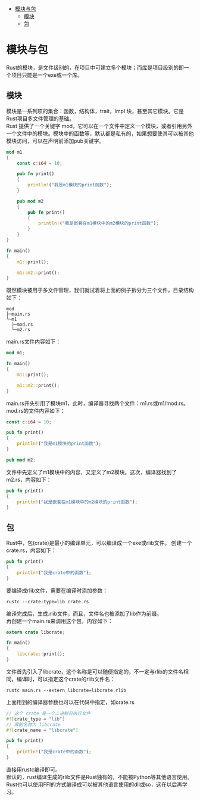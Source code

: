 <!-- TOC -->

- [模块与包](#模块与包)
    - [模块](#模块)
    - [包](#包)

<!-- /TOC -->

# 模块与包
Rust的模块，是文件级别的，在项目中可建立多个模块；而库是项目级别的即一个项目只能是一个exe或一个库。

## 模块
模块是一系列项的集合：函数，结构体，trait，impl 块，甚至其它模块。它是Rust项目多文件管理的基础。  
Rust 提供了一个关键字 mod，它可以在一个文件中定义一个模块，或者引用另外一个文件中的模块。模块中的函数等，默认都是私有的，如果想要使其可以被其他模块访问，可以在声明前添加pub关键字。
```rust
mod m1
{
    const c:i64 = 10;

    pub fn print()
    {
        println!("我是m1模块的print函数");
    }

    pub mod m2
    {
        pub fn print()
        {
            println!("我是嵌套在m1模块中的m2模块的print函数");
        }
    }
}

fn main()
{
    m1::print();

    m1::m2::print();
}
```
既然模块被用于多文件管理，我们就试着将上面的例子拆分为三个文件，目录结构如下：
```
mod
├─main.rs
└─m1
  ├─mod.rs
  └─m2.rs
```

main.rs文件内容如下：
```rust
mod m1;

fn main()
{
    m1::print();

    m1::m2::print();
}
```
main.rs开头引用了模块m1，此时，编译器寻找两个文件：m1.rs或m1/mod.rs。mod.rs的文件内容如下：
```rust
const c:i64 = 10;

pub fn print()
{
    println!("我是m1模块的print函数");
}

pub mod m2;
```
文件中先定义了m1模块中的内容，又定义了m2模块。这次，编译器找到了m2.rs，内容如下：
```rust
pub fn print()
{
    println!("我是嵌套在m1模块中的m2模块的print函数");
}
```

## 包
Rust中，包(crate)是最小的编译单元，可以编译成一个exe或rlib文件。
创建一个crate.rs，内容如下：
```rust
pub fn print()
{
    println!("我是crate中的函数");
}
```
要编译成rlib文件，需要在编译时添加参数：
```
rustc --crate-type=lib crate.rs
```
编译完成后，生成.rlib文件，而且，文件名也被添加了lib作为前缀。  
再创建一个main.rs来调用这个包，内容如下：
```rust
extern crate libcrate;

fn main()
{
    libcrate::print();
}
```
文件首先引入了libcrate，这个名称是可以随便指定的，不一定与rlib的文件名相同，编译时，可以指定这个crate的rlib文件名：
```
rustc main.rs --extern libcrate=libcrate.rlib
```

上面用到的编译器参数也可以在代码中指定，如crate.rs
```rust
// 这个 crate 是一个二进制可执行文件
#![crate_type = "lib"]
// 库的名称为 libcrate
#![crate_name = "libcrate"]

pub fn print()
{
    println!("我是crate中的函数");
}
```
直接用rustc编译即可。  
默认的，rust编译生成的rlib文件是Rust独有的，不能被Python等其他语言使用。Rust也可以使用FFI的方式编译成可以被其他语言使用的dll或so，这在以后再学习。